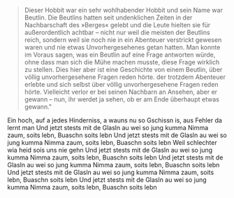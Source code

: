 

>Dieser Hobbit war ein sehr wohlhabender Hobbit und sein Name war Beutlin. Die Beutlins hatten
> seit undenklichen Zeiten in der Nachbarschaft des
> »Berges« gelebt und die Leute hielten sie für außerordentlich achtbar – nicht nur weil die meisten der
> Beutlins reich, sondern weil sie noch nie in ein
> Abenteuer verstrickt gewesen waren und nie etwas
> Unvorhergesehenes getan hatten. Man konnte im
> Voraus sagen, was ein Beutlin auf eine Frage antworten würde, ohne dass man sich die Mühe machen musste, diese Frage wirklich zu stellen. Dies
> hier aber ist eine Geschichte von einem Beutlin,
> über völlig unvorhergesehene Fragen reden hörte.
der trotzdem Abenteuer erlebte und sich selbst
> über völlig unvorhergesehene Fragen reden hörte.
> Vielleicht verlor er bei seinen Nachbarn an Ansehen, aber er gewann – nun, ihr werdet ja sehen, ob
> er am Ende überhaupt etwas gewann."


Ein hoch, auf a jedes Hinderniss, a wauns nu so
Gschissn is, aus Fehler da lernt man
Und jetzt stests mit de Glasln au wei so jung kumma
Nimma zaum, soits lebn, Buaschn soits lebn
Und jetzt stests mit de Glasln au wei so jung kumma
Nimma zaum, soits lebn, Buaschn soits lebn
Weil schlechter wia heid sois uns nie gehn
Und jetzt stests mit de Glasln au wei so jung kumma
Nimma zaum, soits lebn, Buaschn soits lebn
Und jetzt stests mit de Glasln au wei so jung kumma
Nimma zaum, soits lebn, Buaschn soits lebn
Und jetzt stests mit de Glasln au wei so jung kumma
Nimma zaum, soits lebn, Buaschn soits lebn
Und jetzt stests mit de Glasln au wei so jung kumma
Nimma zaum, soits lebn, Buaschn soits lebn


